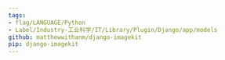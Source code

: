 ```yaml
---
tags:
- flag/LANGUAGE/Python
- Label/Industry-工业科学/IT/Library/Plugin/Django/app/models
github: matthewwithanm/django-imagekit
pip: django-imagekit
---
```

